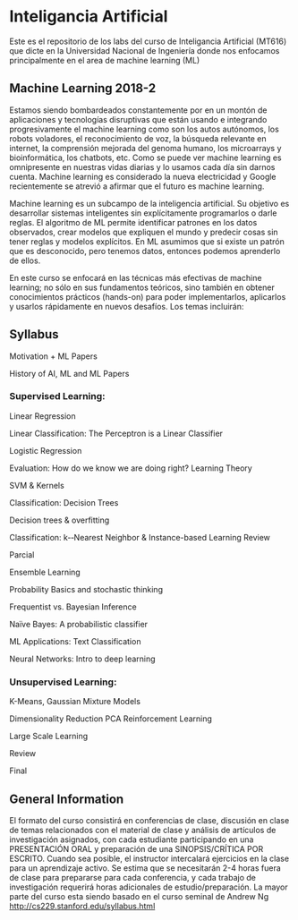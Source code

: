 # Inteligancia Artificial

Este es el repositorio de los labs del curso de Inteligancia Artificial (MT616) que dicte en la Universidad Nacional de Ingeniería donde nos enfocamos principalmente en el area de machine learning (ML)


## Machine Learning 2018-2

Estamos siendo bombardeados constantemente por en un montón de aplicaciones y tecnologías disruptivas que están usando e integrando progresivamente el machine learning como son los autos autónomos, los robots voladores, el reconocimiento de voz, la búsqueda relevante en internet, la comprensión mejorada del genoma humano, los microarrays y bioinformática, los chatbots, etc. Como se puede ver machine learning es omnipresente en nuestras vidas diarias y lo usamos cada día sin darnos cuenta. Machine learning es considerado la nueva electricidad y Google recientemente se atrevió a afirmar que el futuro es machine learning.

Machine learning es un subcampo de la inteligencia artificial. Su objetivo es desarrollar sistemas inteligentes sin explícitamente programarlos o darle reglas. El algoritmo de ML permite identificar patrones en los datos observados, crear modelos que expliquen el mundo y predecir cosas sin tener reglas y modelos explícitos. En ML asumimos que si existe un patrón que es desconocido, pero tenemos datos, entonces podemos aprenderlo de ellos.

En este curso se enfocará en las técnicas más efectivas de machine learning; no sólo en sus fundamentos teóricos, sino también en obtener conocimientos prácticos (hands-on) para poder implementarlos, aplicarlos y usarlos rápidamente en nuevos desafíos. Los temas incluirán:

## Syllabus

Motivation + ML Papers

History of AI, ML and ML Papers

### Supervised Learning:

Linear Regression

Linear Classification: The Perceptron is a Linear Classifier

Logistic Regression

Evaluation: How do we know we are doing right?
Learning Theory

SVM & Kernels

Classification: Decision Trees

Decision trees & overfitting

Classification: k-‐Nearest Neighbor & Instance-based Learning
Review

Parcial

Ensemble Learning

Probability Basics and stochastic thinking

Frequentist vs. Bayesian Inference

Naïve Bayes: A probabilistic classifier

ML Applications: Text Classification

Neural Networks: Intro to deep learning

### Unsupervised Learning:

K-Means, Gaussian Mixture Models

Dimensionality Reduction PCA
Reinforcement Learning

Large Scale Learning

Review

Final

## General Information
El formato del curso consistirá en conferencias de clase, discusión en clase de temas relacionados con el material de clase y análisis de artículos de investigación asignados, con cada estudiante participando en una PRESENTACIÓN ORAL y preparación de una SINOPSIS/CRÍTICA POR ESCRITO. Cuando sea posible, el instructor intercalará ejercicios en la clase para un aprendizaje activo. Se estima que se necesitarán 2-4 horas fuera de clase para prepararse para cada conferencia, y cada trabajo de investigación requerirá horas adicionales de estudio/preparación.
La mayor parte del curso esta siendo basado en el curso seminal de Andrew Ng  http://cs229.stanford.edu/syllabus.html
